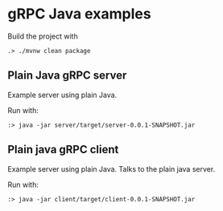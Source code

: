 # gRPC Java examples

Build the project with
    
    .> ./mvnw clean package

## Plain Java gRPC server

Example server using plain Java.

Run with:

    :> java -jar server/target/server-0.0.1-SNAPSHOT.jar

## Plain java gRPC client

Example server using plain Java. Talks to the plain java server.

Run with:

    :> java -jar client/target/client-0.0.1-SNAPSHOT.jar
